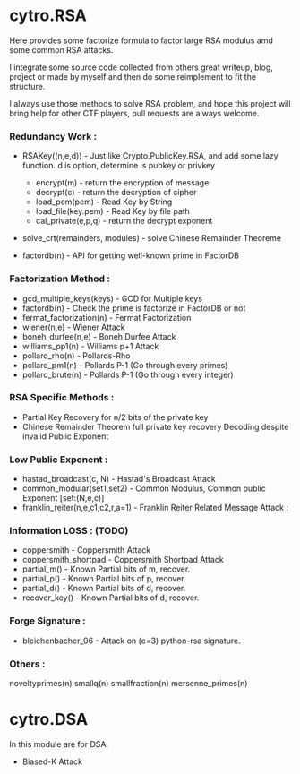 # cytro.RSA 

Here provides some factorize formula to factor large RSA modulus amd some common RSA attacks.

I integrate some source code collected from others great writeup, blog, project or made by myself and then do some reimplement to fit the structure.

I always use those methods to solve RSA problem, and hope this project will bring help for other CTF players, pull requests are always welcome.

### Redundancy Work :

* RSAKey((n,e,d)) - Just like Crypto.PublicKey.RSA, and add some lazy function. d is option, determine is pubkey or privkey
    * encrypt(m)         - return the encryption of message
    * decrypt(c)         - return the decryption of cipher
    * load_pem(pem)      - Read Key by String
    * load_file(key.pem) - Read Key by file path
    * cal_private(e,p,q) - return the decrypt exponent

* solve_crt(remainders, modules) - solve Chinese Remainder Theoreme
* factordb(n) - API for getting well-known prime in FactorDB

### Factorization Method :

* gcd_multiple_keys(keys) - GCD for Multiple keys
* factordb(n) - Check the prime is factorize in FactorDB or not
* fermat_factorization(n) - Fermat Factorization
* wiener(n,e)       -   Wiener Attack
* boneh_durfee(n,e) -   Boneh Durfee Attack
* williams_pp1(n)   -   Williams p+1 Attack
* pollard_rho(n)    -   Pollards-Rho 
* pollard_pm1(n)    -   Pollards P-1 (Go through every primes)
* pollard_brute(n)  -   Pollards P-1 (Go through every integer)

### RSA Specific Methods :

* Partial Key Recovery for n/2 bits of the private key
* Chinese Remainder Theorem full private key recovery
Decoding despite invalid Public Exponent

### Low Public Exponent : 

* hastad_broadcast(c, N) - Hastad's Broadcast Attack
* common_modular(set1,set2) - Common Modulus, Common public Exponent [set:(N,e,c)]
* franklin_reiter(n,e,c1,c2,r,a=1) - Franklin Reiter Related Message Attack :


### Information LOSS : (TODO)

* coppersmith           - Coppersmith Attack
* coppersmith_shortpad  - Coppersmith Shortpad Attack
* partial_m()           - Known Partial bits of m, recover.
* partial_p()           - Known Partial bits of p, recover.
* partial_d()           - Known Partial bits of d, recover.
* recover_key()         - Known Partial bits of d, recover.

### Forge Signature :

* bleichenbacher_06     - Attack on (e=3) python-rsa signature.

### Others :

noveltyprimes(n)
smallq(n)
smallfraction(n)
mersenne_primes(n)

# cytro.DSA

In this module are for DSA.

- Biased-K Attack